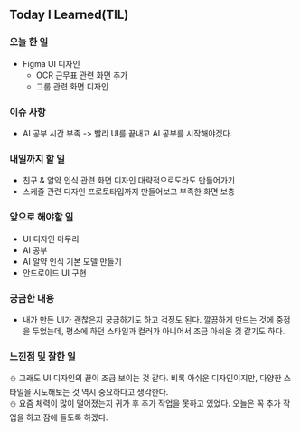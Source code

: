 ## Today I Learned(TIL)

### 오늘 한 일
- Figma UI 디자인
  - OCR 근무표 관련 화면 추가
  - 그룹 관련 화면 디자인
            

### 이슈 사항
- AI 공부 시간 부족 -> 빨리 UI를 끝내고 AI 공부를 시작해야겠다.

### 내일까지 할 일
- 친구 & 알약 인식 관련 화면 디자인 대략적으로도라도 만들어가기
- 스케줄 관련 디자인 프로토타입까지 만들어보고 부족한 화면 보충

###  앞으로 해야할 일
- UI 디자인 마무리
- AI 공부
- AI 알약 인식 기본 모델 만들기
- 안드로이드 UI 구현

### 궁금한 내용
- 내가 만든 UI가 괜찮은지 궁금하기도 하고 걱정도 된다. 깔끔하게 만드는 것에 중점을 두었는데, 평소에 하던 스타일과 컬러가 아니어서 조금 아쉬운 것 같기도 하다.

### 느낀점 및 잘한 일
⛄ 그래도 UI 디자인의 끝이 조금 보이는 것 같다. 비록 아쉬운 디자인이지만, 다양한 스타일을 시도해보는 것 역시 중요하다고 생각한다. </BR>
⛄ 요즘 체력이 많이 떨어졌는지 귀가 후 추가 작업을 못하고 있었다. 오늘은 꼭 추가 작업을 하고 잠에 들도록 하겠다.
